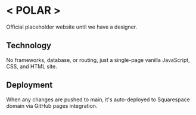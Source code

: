 # < POLAR >
Official placeholder website until we have a designer.

## Technology
No frameworks, database, or routing, just a single-page vanilla JavaScript, CSS, and HTML site.

## Deployment
When any changes are pushed to main, it's auto-deployed to Squarespace domain via GitHub pages integration.
